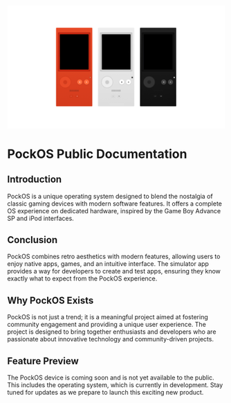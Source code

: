 ![PockOS Thumbnail](https://github.com/PockStudio/pockos/blob/970ceef8d662ac5543aacbf5b67c578f51ee4186/img/thumbnail.png)

# PockOS Public Documentation

## Introduction
PockOS is a unique operating system designed to blend the nostalgia of classic gaming devices with modern software features. It offers a complete OS experience on dedicated hardware, inspired by the Game Boy Advance SP and iPod interfaces.

<!-- ## Key Features
- **Game Boy Advance SP-inspired UI**: A customizable user interface that provides a smooth, nostalgic experience.
- **Joystick Controls**: Multiple input modes for versatile gaming control.
- **Built-in Apps**: Includes a terminal emulator and AI apps to enhance the OS experience.
- **Native Games**: Support for installing and running native Java-based games.

## PockOS Simulator
The PockOS Simulator allows users to preview the OS on iOS and Android devices, providing a full experience of its features before purchasing the handheld device. -->

<!-- ## Simulator Features
- **App Preview**: Preview native apps and games running on the PockOS.
- **Customization**: Customize the PockOS environment to match your preferences. -->

## Conclusion
PockOS combines retro aesthetics with modern features, allowing users to enjoy native apps, games, and an intuitive interface. The simulator app provides a way for developers to create and test apps, ensuring they know exactly what to expect from the PockOS experience.

## Why PockOS Exists

PockOS is not just a trend; it is a meaningful project aimed at fostering community engagement and providing a unique user experience. The project is designed to bring together enthusiasts and developers who are passionate about innovative technology and community-driven projects.

## Feature Preview

The PockOS device is coming soon and is not yet available to the public. This includes the operating system, which is currently in development. Stay tuned for updates as we prepare to launch this exciting new product.
